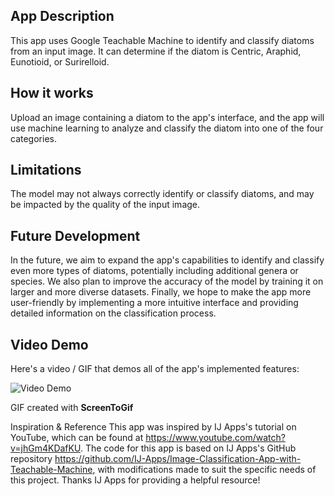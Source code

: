 ## App Description
This app uses Google Teachable Machine to identify and classify diatoms from an input image. It can determine if the diatom is Centric, Araphid, Eunotioid, or Surirelloid.

## How it works
Upload an image containing a diatom to the app's interface, and the app will use machine learning to analyze and classify the diatom into one of the four categories.

## Limitations
The model may not always correctly identify or classify diatoms, and may be impacted by the quality of the input image.

## Future Development
In the future, we aim to expand the app's capabilities to identify and classify even more types of diatoms, potentially including additional genera or species. We also plan to improve the accuracy of the model by training it on larger and more diverse datasets. Finally, we hope to make the app more user-friendly by implementing a more intuitive interface and providing detailed information on the classification process.

## Video Demo

Here's a video / GIF that demos all of the app's implemented features:

<img src='https://github.com/DinaberryPi/DiatomIdentifier/blob/master/DI_Demo_forGit.gif?raw=true.gif?raw=true.gif' title='Video Demo' width='' alt='Video Demo' />

GIF created with **ScreenToGif**

Inspiration & Reference
This app was inspired by IJ Apps's tutorial on YouTube, which can be found at https://www.youtube.com/watch?v=jhGm4KDafKU. The code for this app is based on IJ Apps's GitHub repository https://github.com/IJ-Apps/Image-Classification-App-with-Teachable-Machine, with modifications made to suit the specific needs of this project. Thanks IJ Apps for providing a helpful resource!